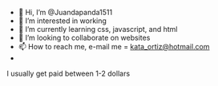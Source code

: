 - 👋 Hi, I’m @Juandapanda1511
- 👀 I’m interested in working
- 🌱 I’m currently learning css, javascript, and html
- 💞️ I’m looking to collaborate on websites
- 📫 How to reach me, e-mail me = kata_ortiz@hotmail.com
- 

<!---
Juandapanda1511/Juandapanda1511 is a ✨ special ✨ repository because its `README.md` (this file) appears on your GitHub profile.
You can click the Preview link to take a look at your changes.
--->

I usually get paid between 1-2 dollars
